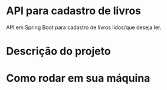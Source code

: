 # API para cadastro de livros

API em Spring Boot para cadastro de livros lidos/que deseja ler.

# Descrição do projeto

# Como rodar em sua máquina


